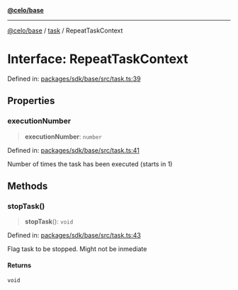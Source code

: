 [**@celo/base**](../../README.md)

***

[@celo/base](../../README.md) / [task](../README.md) / RepeatTaskContext

# Interface: RepeatTaskContext

Defined in: [packages/sdk/base/src/task.ts:39](https://github.com/celo-org/developer-tooling/blob/master/packages/sdk/base/src/task.ts#L39)

## Properties

### executionNumber

> **executionNumber**: `number`

Defined in: [packages/sdk/base/src/task.ts:41](https://github.com/celo-org/developer-tooling/blob/master/packages/sdk/base/src/task.ts#L41)

Number of times the task has been executed (starts in 1)

## Methods

### stopTask()

> **stopTask**(): `void`

Defined in: [packages/sdk/base/src/task.ts:43](https://github.com/celo-org/developer-tooling/blob/master/packages/sdk/base/src/task.ts#L43)

Flag task to be stopped. Might not be inmediate

#### Returns

`void`

